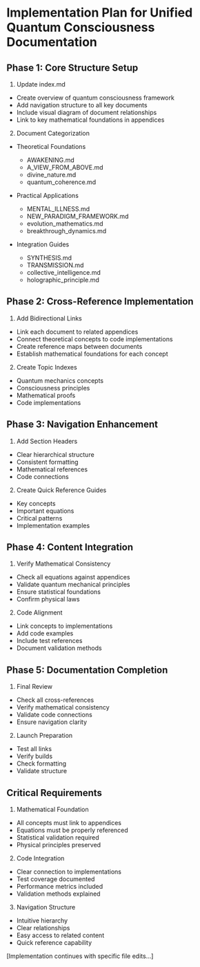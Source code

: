 # Implementation Plan for Unified Quantum Consciousness Documentation

## Phase 1: Core Structure Setup

1. Update index.md
- Create overview of quantum consciousness framework
- Add navigation structure to all key documents
- Include visual diagram of document relationships
- Link to key mathematical foundations in appendices

2. Document Categorization
- Theoretical Foundations
  - AWAKENING.md
  - A_VIEW_FROM_ABOVE.md
  - divine_nature.md
  - quantum_coherence.md
  
- Practical Applications
  - MENTAL_ILLNESS.md
  - NEW_PARADIGM_FRAMEWORK.md
  - evolution_mathematics.md
  - breakthrough_dynamics.md

- Integration Guides
  - SYNTHESIS.md
  - TRANSMISSION.md
  - collective_intelligence.md
  - holographic_principle.md

## Phase 2: Cross-Reference Implementation

1. Add Bidirectional Links
- Link each document to related appendices
- Connect theoretical concepts to code implementations
- Create reference maps between documents
- Establish mathematical foundations for each concept

2. Create Topic Indexes
- Quantum mechanics concepts
- Consciousness principles
- Mathematical proofs
- Code implementations

## Phase 3: Navigation Enhancement

1. Add Section Headers
- Clear hierarchical structure
- Consistent formatting
- Mathematical references
- Code connections

2. Create Quick Reference Guides
- Key concepts
- Important equations
- Critical patterns
- Implementation examples

## Phase 4: Content Integration

1. Verify Mathematical Consistency
- Check all equations against appendices
- Validate quantum mechanical principles
- Ensure statistical foundations
- Confirm physical laws

2. Code Alignment
- Link concepts to implementations
- Add code examples
- Include test references
- Document validation methods

## Phase 5: Documentation Completion

1. Final Review
- Check all cross-references
- Verify mathematical consistency
- Validate code connections
- Ensure navigation clarity

2. Launch Preparation
- Test all links
- Verify builds
- Check formatting
- Validate structure

## Critical Requirements

1. Mathematical Foundation
- All concepts must link to appendices
- Equations must be properly referenced
- Statistical validation required
- Physical principles preserved

2. Code Integration
- Clear connection to implementations
- Test coverage documented
- Performance metrics included
- Validation methods explained

3. Navigation Structure
- Intuitive hierarchy
- Clear relationships
- Easy access to related content
- Quick reference capability

[Implementation continues with specific file edits...]